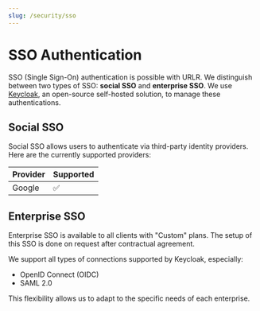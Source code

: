 ```yaml
---
slug: /security/sso
---
```


# SSO Authentication

SSO (Single Sign-On) authentication is possible with URLR. We distinguish between two types of SSO: **social SSO** and **enterprise SSO**. We use [Keycloak](https://www.keycloak.org/), an open-source self-hosted solution, to manage these authentications.

## Social SSO

Social SSO allows users to authenticate via third-party identity providers. Here are the currently supported providers:

| Provider | Supported |
|----------|-----------|
| Google   | ✅        |

## Enterprise SSO

Enterprise SSO is available to all clients with "Custom" plans. The setup of this SSO is done on request after contractual agreement.

We support all types of connections supported by Keycloak, especially:

- OpenID Connect (OIDC)
- SAML 2.0
<!-- - LDAP/Active Directory -->

This flexibility allows us to adapt to the specific needs of each enterprise.